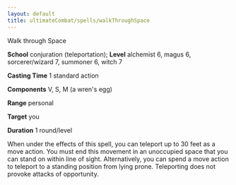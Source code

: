 ```yaml
---
layout: default
title: ultimateCombat/spells/walkThroughSpace
---
```

Walk through Space

**School** conjuration (teleportation); **Level** alchemist 6, magus 6, sorcerer/wizard 7, summoner 6, witch 7

**Casting Time** 1 standard action

**Components** V, S, M (a wren's egg)

**Range** personal

**Target** you

**Duration** 1 round/level

When under the effects of this spell, you can teleport up to 30 feet as a move action. You must end this movement in an unoccupied space that you can stand on within line of sight. Alternatively, you can spend a move action to teleport to a standing position from lying prone. Teleporting does not provoke attacks of opportunity.

